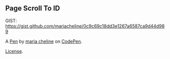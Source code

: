 Page Scroll To ID
-----------------
GIST: https://gist.github.com/mariacheline/0c9c69c18dd3e1267a6587ca9d44d989

A [Pen](http://codepen.io/mariacheline/pen/MJwVPR) by [maria cheline](http://codepen.io/mariacheline) on [CodePen](http://codepen.io/).

[License](http://codepen.io/mariacheline/pen/MJwVPR/license).